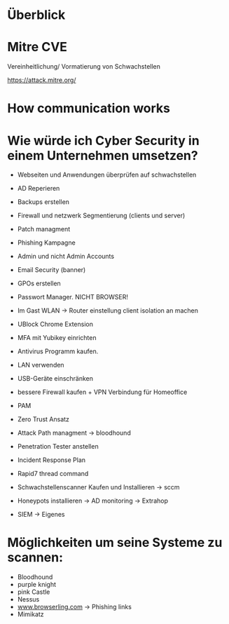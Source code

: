 # Überblick

# Mitre CVE
Vereinheitlichung/ Vormatierung von Schwachstellen

https://attack.mitre.org/

# How communication works

# Wie würde ich Cyber Security in einem Unternehmen umsetzen?
- Webseiten und Anwendungen überprüfen auf schwachstellen
- AD Reperieren
- Backups erstellen
- Firewall und netzwerk Segmentierung (clients und server)
- Patch managment
- Phishing Kampagne
- Admin und nicht Admin Accounts
- Email Security (banner)
- GPOs erstellen
- Passwort Manager. NICHT BROWSER!
- Im Gast WLAN → Router einstellung client isolation an machen
- UBlock Chrome Extension
- MFA mit Yubikey einrichten

- Antivirus Programm kaufen.
- LAN verwenden
- USB-Geräte einschränken
- bessere Firewall kaufen + VPN Verbindung für Homeoffice
- PAM
- Zero Trust Ansatz

- Attack Path managment → bloodhound
- Penetration Tester anstellen
- Incident Response Plan
- Rapid7 thread command
- Schwachstellenscanner Kaufen und Installieren → sccm
- Honeypots installieren → AD monitoring → Extrahop
- SIEM → Eigenes

# Möglichkeiten um seine Systeme zu scannen:
- Bloodhound
- purple knight
- pink Castle
- Nessus
- www.browserling.com -> Phishing links
- Mimikatz

